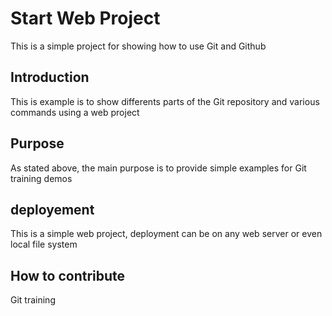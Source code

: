 # Start Web Project

This is a simple project for
showing how to use Git and Github

## Introduction

This is example is to show differents parts 
of the Git repository and various commands
using a web project

## Purpose

As stated above, the main purpose is to 
provide simple examples for Git training demos

## deployement
This is a simple web project, deployment 
can be on any web server or even local file system

## How to contribute

Git training